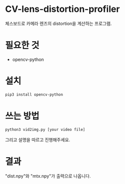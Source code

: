 # CV-lens-distortion-profiler
체스보드로 카메라 렌즈의 distortion을 계산하는 프로그램. 

# 필요한 것
* opencv-python

# 설치
```bash
pip3 install opencv-python
```
# 쓰는 방법
```bash
python3 vid2img.py [your video file]
```
그리고 설명을 따르고 진행해주세요.

# 결과
"dist.npy"와 "mtx.npy"가 출력으로 나옵니다.